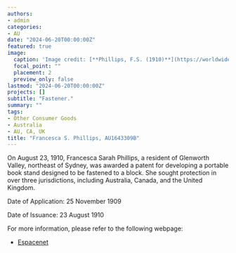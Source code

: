 ```yaml
---
authors:
- admin
categories:
- AU
date: "2024-06-20T00:00:00Z"
featured: true
image:
  caption: 'Image credit: [**Phillips, F.S. (1910)**](https://worldwide.espacenet.com/patent/search/family/032513281/publication/GB191018380A?q=pn%3DGB191018380A)'
  focal_point: ""
  placement: 2
  preview_only: false
lastmod: "2024-06-20T00:00:00Z"
projects: []
subtitle: "Fastener."
summary: ""
tags:
- Other Consumer Goods
- Australia
- AU, CA, UK 
title: "Francesca S. Phillips, AU1643309B"
---
```

On August 23, 1910, Francesca Sarah Phillips, a resident of Glenworth Valley, northeast of Sydney, was awarded a patent for developing a portable book stand designed to be fastened to a block. She sought protection in over three jurisdictions, including Australia, Canada, and the United Kingdom.    

Date of Application: 25 November 1909 

Date of Issuance: 23 August 1910

For more information, please refer to the following webpage: 

- [Espacenet](https://worldwide.espacenet.com/patent/search/family/032513281/publication/GB191018380A?q=pn%3DGB191018380A)